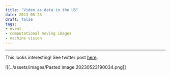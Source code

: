 ```yaml
---
title: "Video as data in the US"
date: 2023-05-23
draft: false
tags:
- event
- computational moving images
- machine vision
---
```

---

This looks interesting!
See twitter post [here](https://twitter.com/Kaiping_Chen/status/1660703434155106313).

![[../assets/images/Pasted image 20230523190034.png]]